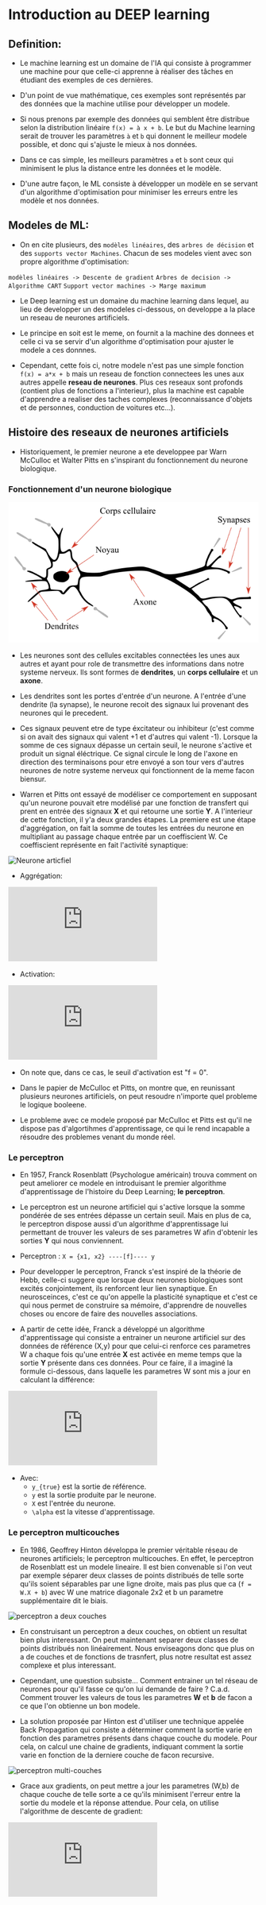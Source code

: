 # Introduction au DEEP learning

## Definition:

- Le machine learning est un domaine de l'IA qui consiste à programmer une machine pour que celle-ci apprenne à réaliser des tâches en étudiant des exemples de ces dernières.

- D'un point de vue mathématique, ces exemples sont représentés par des données que la machine utilise pour développer un modele.

- Si nous prenons par exemple des données qui semblent être distribue selon la distribution linéaire  `f(x) = à x + b`. Le but du Machine learning serait de trouver les paramètres `à` et `b` qui donnent le meilleur modele possible, et donc qui s'ajuste le mieux à nos données.


- Dans ce cas simple, les meilleurs paramètres `a` et `b` sont ceux qui minimisent le plus la distance entre les données et le modèle.

- D'une autre façon, le ML consiste à développer un modèle en se servant d'un algorithme d'optimisation pour minimiser les erreurs entre les modèle et nos données.


## Modeles de ML:

- On en cite plusieurs, des `modèles linéaires`, des `arbres de décision` et des `supports vector Machines`. Chacun de ses modeles vient avec son propre algorithme d'optimisation:

`modèles linéaires -> Descente de gradient`
`Arbres de decision -> Algorithme CART`
`Support vector machines -> Marge maximum`

- Le Deep learning est un domaine du machine learning dans lequel, au lieu de developper un des modeles ci-dessous, on developpe a la place un reseau de neurones artificiels. 

- Le principe en soit est le meme, on fournit a la machine des donnees et celle ci va se servir d'un algorithme d'optimisation pour ajuster le modele a ces donnnes.

- Cependant, cette fois ci, notre modele n'est pas une simple fonction `f(x) = a*x + b` mais un reseau de fonction connectees les unes aux autres appelle **reseau de neurones**. Plus ces reseaux sont profonds (contient plus de fonctions a l'interieur), plus la machine est capable d'apprendre a realiser des taches complexes (reconnaissance d'objets et de personnes, conduction de voitures etc...).

## Histoire des reseaux de neurones artificiels

- Historiquement, le premier neurone a ete developpee par Warn McCulloc et Walter Pitts en s'inspirant du fonctionnement du neurone biologique. 

### Fonctionnement d'un neurone biologique

![Neurone biologique](neurone.png)

- Les neurones sont des cellules excitables connectées les unes aux autres et ayant pour role de transmettre des informations dans notre systeme nerveux. Ils sont formes de **dendrites**, un **corps cellulaire** et un **axone**. 

- Les dendrites sont les portes d'entrée d'un neurone. A l'entrée d'une dendrite (la synapse), le neurone recoit des signaux lui provenant des neurones qui le precedent. 

- Ces signaux peuvent etre de type éxcitateur ou inhibiteur (c'est comme si on avait des signaux qui valent +1 et d'autres qui valent -1). Lorsque la somme de ces signaux dépasse un certain seuil, le neurone s'active et produit un signal éléctrique. Ce signal circule le long de l'axone en direction des terminaisons pour etre envoyé a son tour vers d'autres neurones de notre systeme nerveux qui fonctionnent de la meme facon biensur.

- Warren et Pitts ont essayé de modéliser ce comportement en supposant qu'un neurone pouvait etre modélisé par une fonction de transfert qui prent en entrée des signaux **X** et qui retourne une sortie **Y**. A l'interieur de cette fonction, il y'a deux grandes étapes. La premiere est une étape d'aggrégation, on fait la somme de toutes les entrées du neurone en multipliant au passage chaque entrée par un coeffiscient W. Ce coeffiscient représente en fait l'activité synaptique:


![Neurone articfiel](neurone-artificiel.png)


- Aggrégation: 

![equation](http://www.sciweavers.org/tex2img.php?eq=f%20%3D%20w_1%20x_1%20%2B%20w_2%20x_2%20%2B%20w_3%20x_3%0A&bc=White&fc=Black&im=jpg&fs=12&ff=arev&edit=0)

- Activation: 

![equation](http://www.sciweavers.org/tex2img.php?eq=%20%5Cbegin%7Bcases%7Dy%3D1%20%26%20f%20%5Cgeq%200%5C%5Cy%3D0%20%26%20f%20%3C%200%5Cend%7Bcases%7D%20&bc=White&fc=Black&im=jpg&fs=12&ff=arev&edit=0)

- On note que, dans ce cas, le seuil d'activation est "f = 0".

- Dans le papier de McCulloc et Pitts, on montre que, en reunissant plusieurs neurones artificiels, on peut resoudre n'importe quel probleme le logique booleene. 

- Le probleme avec ce modele proposé par McCulloc et Pitts est qu'il ne dispose pas d'algortihmes d'apprentissage, ce qui le rend incapable a résoudre des problemes venant du monde réel.

### Le perceptron

- En 1957, Franck Rosenblatt (Psychologue américain) trouva comment on peut ameliorer ce modele en introduisant le premier algorithme d'apprentissage de l'histoire du Deep Learning; **le perceptron**.

- Le perceptron est un neurone artificiel qui s'active lorsque la somme pondérée de ses entrées dépasse un certain seuil. Mais en plus de ca, le perceptron dispose aussi d'un algorithme d'apprentissage lui permettant de trouver les valeurs de ses parametres W afin d'obtenir les sorties **Y** qui nous conviennent.

- Perceptron :  `X = {x1, x2} ----[f]---- y` 

- Pour developper le perceptron, Franck s'est inspiré de la théorie de Hebb, celle-ci suggere que lorsque deux neurones biologiques sont excités conjointement, ils renforcent leur lien synaptique. En neurosceinces, c'est ce qu'on appelle la plasticité synaptique et c'est ce qui nous permet de construire sa mémoire, d'apprendre de nouvelles choses ou encore de faire des nouvelles associations.

- A partir de cette idée, Franck a développé un algorithme d'apprentissage qui consiste a entrainer un neurone artificiel sur des données de référence (X,y) pour que celui-ci renforce ces parametres W a chaque fois qu'une entrée **X** est activée en meme temps que la sortie **Y** présente dans ces données. Pour ce faire, il a imaginé la formule ci-dessous, dans laquelle les parametres W sont mis a jour en calculant la différence:

![equation](http://www.sciweavers.org/tex2img.php?eq=W%20%3D%20W%20%2B%20%5Calpha%20%28y_%7Btrue%7D%20-%20y%29X&bc=White&fc=Black&im=jpg&fs=12&ff=arev&edit=0)

- Avec:
    - `y_{true}` est la sortie de référence.
    - `y` est la sortie produite par le neurone.
    - `X` est l'entrée du neurone.
    - `\alpha` est la vitesse d'apprentissage.

### Le perceptron multicouches

- En 1986, Geoffrey Hinton développa le premier véritable réseau de neurones artificiels; le perceptron multicouches. En effet, le perceptron de Rosenblatt est un modele lineaire. Il est bien convenable si l'on veut par exemple séparer deux classes de points distribués de telle sorte qu'ils soient séparables par une ligne droite, mais pas plus que ca (`f = W.X + b`) avec W une matrice diagonale 2x2 et b un parametre supplémentaire dit le biais. 

![perceptron a deux couches](perceptron-multi.png)

- En construisant un perceptron a deux couches, on obtient un resultat bien plus interessant. On peut maintenant separer deux classes de points distribués non linéairement. Nous enviseagons donc que plus on a de couches et de fonctions de trasnfert, plus notre resultat est assez complexe et plus interessant.

- Cependant, une question subsiste... Comment entrainer un tel réseau de neurones pour qu'il fasse ce qu'on lui demande de faire ? C.a.d. Comment trouver les valeurs de tous les parametres **W** et **b** de facon a ce que l'on obtienne un bon modele.

- La solution proposée par Hinton est d'utiliser une technique appelée Back Propagation qui consiste a déterminer comment la sortie varie en fonction des parametres présents dans chaque couche du modele. Pour cela, on calcul une chaine de gradients, indiquant comment la sortie varie en fonction de la derniere couche de facon recursive.

![perceptron multi-couches](Perceptron_multicouche.png)

- Grace aux gradients, on peut mettre a jour les parametres (W,b) de chaque couche de telle sorte a ce qu'ils minimisent l'erreur entre la sortie du modele et la réponse attendue. Pour cela, on utilise l'algorithme de descente de gradient:

![equation](http://www.sciweavers.org/tex2img.php?eq=W%20%3D%20W%20-%20%5Calpha%20%20%5Cfrac%7B%5Cpartial%20Erreur%7D%7B%5Cpartial%20W%7D%20&bc=White&fc=Black&im=jpg&fs=12&ff=arev&edit=0)













